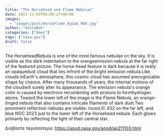 ```yaml
---
title: "The Horsehead and Flame Nebulas"
date: 2021-11-03T06:09:27+00:00
images:
  - "images/post/HorseFlame_Ayoub_960.jpg"
author: "AstroBot"
categories: ["News"]
tags: ["nasa.gov"]
draft: false
---
```


The HorseheadNebula is one of the most famous nebulae on the sky.  It is visible as the dark indentation to the orangeemission nebula at the far right of the featured picture. The horse-head feature is dark because it is really an opaquedust cloud that lies infront of the bright emission nebula.Like clouds inEarth's atmosphere, this cosmic cloud has assumed arecognizable shape by chance.  After many thousands of years, the internal motions of the cloudwill surely alter its appearance. The emission nebula's orange color is caused by electrons recombining with protons to formhydrogen atoms. Toward the lower left of the image is the Flame Nebula, an orange-tinged nebula that also contains intricate filaments of dark dust.Two prominent reflection nebulas are visible: round IC 432 on the far left, and blue NGC 2023 just to the lower left of the Horsehead nebula. Each glows primarily by reflecting the light of their central star.

Διαβάστε περισσότερα: https://apod.nasa.gov/apod/ap211103.html

